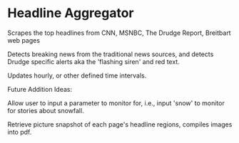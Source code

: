 # Headline Aggregator

Scrapes the top headlines from CNN, MSNBC, The Drudge Report, Breitbart web pages

Detects breaking news from the traditional news sources, and detects Drudge specific alerts aka the 'flashing siren' and red text.

Updates hourly, or other defined time intervals.

Future Addition Ideas:

Allow user to input a parameter to monitor for, i.e., input 'snow' to monitor for stories about snowfall.

Retrieve picture snapshot of each page's headline regions, compiles images into pdf. 
